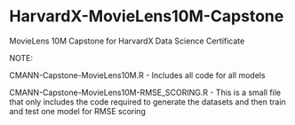 # HarvardX-MovieLens10M-Capstone
MovieLens 10M Capstone for HarvardX Data Science Certificate

NOTE:

CMANN-Capstone-MovieLens10M.R - Includes all code for all models

CMANN-Capstone-MovieLens10M-RMSE_SCORING.R - This is a small file that only includes the code required to generate the datasets and then train and test one model for RMSE scoring
